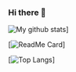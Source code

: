 ### Hi there 👋

<!--
**colaxianyu/colaxianyu** is a ✨ _special_ ✨ repository because its `README.md` (this file) appears on your GitHub profile.

Here are some ideas to get you started:

- 🔭 I’m currently working on ...
- 🌱 I’m currently learning ...
- 👯 I’m looking to collaborate on ...
- 🤔 I’m looking for help with ...
- 💬 Ask me about ...
- 📫 How to reach me: ...
- 😄 Pronouns: ...
- ⚡ Fun fact: ...
-->

![My github stats](https://github-readme-stats.vercel.app/api?username=acolaxianyu&show_icons=true&title_color=1E90FF&text_color=000000&icon_color=1E90FF&bg_color=FFFFFF)]

[![ReadMe Card](https://github-readme-stats.vercel.app/api/pin/?username=colaxianyu&repo=github-readme-stats)]

[![Top Langs](https://github-readme-stats.vercel.app/api/top-langs/?username=colaxianyu)]

<!--
<a href="https://github.com/anuraghazra/github-readme-stats">
  <img align="center" src="https://github-readme-stats.vercel.app/api?username=colaxianyu&show_icons=true&title_color=1E90FF&text_color=000000&icon_color=1E90FF&bg_color=FFFFFF" />
</a>
<a href="https://github.com/anuraghazra/github-readme-stats">
  <img align="center" src="https://github-readme-stats.vercel.app/api/top-langs/?username=colaxianyu&layout=compact&bg_color=FFFFFF&title_color=1E90FF" />
</a>
-->